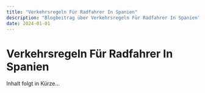 ```yaml
---
title: "Verkehrsregeln Für Radfahrer In Spanien"
description: "Blogbeitrag über Verkehrsregeln Für Radfahrer In Spanien"
date: 2024-01-01
---
```


# Verkehrsregeln Für Radfahrer In Spanien

Inhalt folgt in Kürze...
